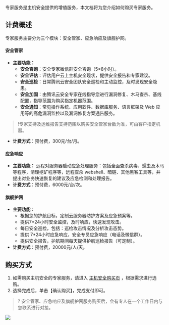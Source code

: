 
专家服务是主机安全提供的增值服务，本文档将为您介绍如何购买专家服务。
## 计费概述

专家服务主要分为三个模块：安全管家、应急响应及旗舰护网。

#### **安全管家**
- **主要功能：**
	- **安全咨询**：安全专家微信群安全咨询（5*8小时）。
	- **安全评估**：评估用户云上主机安全现状，提供安全报告和专家建议。
	- **安全巡检**：日常腾讯云安全团队安全巡检和主动监控，及时发现安全隐患。
	- **安全加固**：由腾讯云安全专家在线指导您进行漏洞修复、木马查杀、基线配置，指导范围为购买指定机器范围。
	- **安全通知**：常见操作系统、应用软件、数据库服务、语言框架及 Web 应用等的高危漏洞监控以及漏洞修复方案通告服务。
>!专家支持及运维报告支持范围以购买安全管家台数为准，可由客户指定机器。
- **计费方式**：预付费，300元/台/月。

#### 应急响应
- **主要功能：**
远程对服务器启动应急处理服务：包括全面查杀病毒、蠕虫及木马等程序，清理挖矿程序等，远程查杀 webshell、暗链、其他黑客工具等，并提出对业务快速恢复的建议及应急检测和处理报告。
- **计费方式**：预付费，6000元/台/次。

#### 旗舰护网
- **主要功能**：
	- 根据您的护航目标，定制云服务器防护方案及应急预案等。
	- 提供7*24小时安全监控，及时响应，快速发现攻击。
	- 每日安全巡检，包括：巡检攻击情况及分析攻击态势。
	- 提供 7*24小时应急响应，安全专员应急响应（电话及微信群）。
	- 提供安全报告，护航期间每天提供护航巡检报告（可定制）。
- **计费方式**：预付费，20000元/人/天。

## 购买方式
1. 如需购买主机安全的专家服务，请进入 [主机安全购买页](https://buy.cloud.tencent.com/yunjing?mode=master) ，根据需求进行选购。
2. 选择完成后，单击【确认购买】，完成支付即可。
>? 安全管家、应急响应及旗舰护网服务购买后，会有专人在一个工作日内与您联系进行对接。
>
![](https://main.qcloudimg.com/raw/577f164c0472bf8ba73793452d8df6ac.png)


